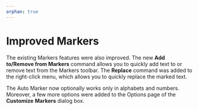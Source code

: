 ```yaml
---
orphan: true
---
```

# Improved Markers

The existing Markers features were also improved. The new **Add**
**to/Remove from Markers** command allows you to quickly add text to or
remove text from the Markers toolbar. The **Replace** command was
added to the right-click menu, which allows you to quickly replace the marked
text.

The Auto Marker now optionally works only in alphabets and numbers. Moreover,
a few more options were added to the Options page of the **Customize**
**Markers** dialog box.

